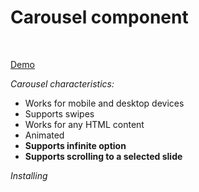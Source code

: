 <h1>Carousel component</h1>
<br>

<a href="https://imgur.com/a/HIG1fyr">Demo</a>

<i>Carousel characteristics:</i>
 <ul>
  <li>Works for mobile and desktop devices</li>
  <li>Supports swipes</li>
  <li>Works for any HTML content</li>
  <li>Animated</li>
  <li><b>Supports infinite option</b></li>
  <li><b>Supports scrolling to a selected slide</b></li>
</ul>

<i>Installing</i>
